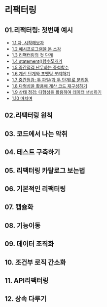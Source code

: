 # 리팩터링

## 01.리팩터링: 첫번째 예시

-   [1.1 자, 시작해보자](./1장/1.1%20자,시작해보자.md)
-   [1.2 예시프로그램을 본 소감](./1장/1.2%20예시프로그램을%20본%20소감.md)
-   [1.3 리팩터링의 첫 단계](./1장/1.3%20리팩터링의%20첫%20단계.md)
-   [1.4 statement()함수쪼개기](<./1장/1.4%20statement()%20함수%20쪼개기.md>)
-   [1.5 중간점검 난무하는 중첩함수](./1장/1.5%20중간%20점검%20난무하는%20중첩%20함수.md)
-   [1.6 계산 단계와 포맷팅 분리하기](./1장/1.6%20계산%20단계와%20포맷팅%20분리하기.md)
-   [1.7 중간점검: 두 파일(과 두 단계)로 분리됨](<./1장/1.7%20중간점검%20두%20파일(과%20두%20단계)로%20분리됨.md>)
-   [1.8 다형성을 활용해 계산 코드 재구성하기](./1장/1.8%20다형성을%20활용해%20계산%20코드%20재구성하기.md)
-   [1.9 상태 점검: 다형성을 활용하여 데이터 생성하기](./1장/1.9%20상태점검%20다형성을%20활용하여%20데이터%20생성하기.md)
-   [1.10 마치며](./1장/1.10%20마치며.md)

## 02.리팩터링 원칙

## 03. 코드에서 나는 악취

## 04. 테스트 구축하기

## 05. 리팩터링 카탈로그 보는법

## 06. 기본적인 리팩터링

## 07. 캡슐화

## 08. 기능이동

## 09. 데이터 조직화

## 10. 조건부 로직 간소화

## 11. API리팩터링

## 12. 상속 다루기
